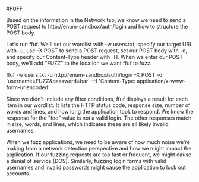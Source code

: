 #FUFF


Based on the information in the Network tab, we know we need to send a POST request to http://enum-sandbox/auth/login and how to structure the POST body.

Let's run ffuf. We'll set our wordlist with -w users.txt, specify our target URL with -u, use -X POST to send a POST request, set our POST body with -d, and specify our Content-Type header with -H. When we enter our POST body, we'll add "FUZZ" to the location we want ffuf to fuzz.

ffuf -w users.txt -u http://enum-sandbox/auth/login -X POST -d 'username=FUZZ&password=bar' -H 'Content-Type: application/x-www-form-urlencoded'

Since we didn't include any filter conditions, ffuf displays a result for each item in our wordlist. It lists the HTTP status code, response size, number of words and lines, and how long the application took to respond. We know the response for the "foo" value is not a valid login. The other responses match in size, words, and lines, which indicates these are all likely invalid usernames.

When we fuzz applications, we need to be aware of how much noise we're making from a network detection perspective and how we might impact the application. If our fuzzing requests are too fast or frequent, we might cause a denial of service (DOS). Similarly, fuzzing login forms with valid usernames and invalid passwords might cause the application to lock out accounts.

